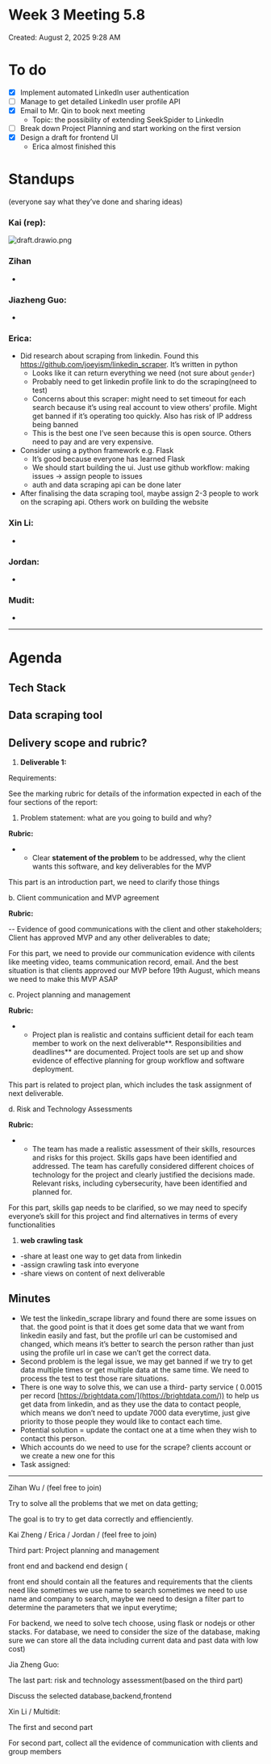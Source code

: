 # Week 3 Meeting 5.8

Created: August 2, 2025 9:28 AM

# To do

- [x]  Implement automated LinkedIn user authentication
- [ ]  Manage to get detailed LinkedIn user profile API
- [x]  Email to Mr. Qin to book next meeting
    - Topic: the possibility of extending SeekSpider to LinkedIn
- [ ]  Break down Project Planning and start working on the first version
- [x]  Design a draft for frontend UI
    - Erica almost finished this

# Standups

(everyone say what they’ve done and sharing ideas)

### Kai (rep):

![draft.drawio.png](img/week3/draft.drawio.png)

### Zihan

- 

### Jiazheng Guo:

- 

### Erica:

- Did research about scraping from linkedin. Found this https://github.com/joeyism/linkedin_scraper. It’s written in python
    - Looks like it can return everything we need (not sure about `gender`)
    - Probably need to get linkedin profile link to do the scraping(need to test)
    - Concerns about this scraper: might need to set timeout for each search because it’s using real account to view others’ profile. Might get banned if it’s operating too quickly. Also has risk of IP address being banned
    - This is the best one I’ve seen because this is open source. Others need to pay and are very expensive.
- Consider using a python framework e.g. Flask
    - It’s good because everyone has learned Flask
    - We should start building the ui. Just use github workflow: making issues → assign people to issues
    - auth and data scraping api can be done later
- After finalising the data scraping tool, maybe assign 2-3 people to work on the scraping api. Others work on building the website

### Xin Li:

- 

### Jordan:

- 

### Mudit:

- 

---

# Agenda

## Tech Stack

## Data scraping tool

## Delivery scope and rubric?

1. **Deliverable 1:**

Requirements:

See the marking rubric for details of the information expected in each of the four sections of the report:

1. Problem statement: what are you going to build and why?

**Rubric:**

- - Clear **statement of the problem** to be addressed, why the client wants this software, and key deliverables for the MVP

This part is an introduction part, we need to clarify those things

 b. Client communication and MVP agreement 

**Rubric:**

-- Evidence of good communications with the client and other stakeholders; Client has approved MVP and any other deliverables to date;

For this part, we need to provide our communication evidence with cilents like meeting video, teams communication record, email. And the best situation is that clients approved our MVP before 19th August, which means we need to make this MVP ASAP

c.  Project planning and management

**Rubric:**

- - Project plan is realistic and contains sufficient detail for each team member to work on the next deliverable**. Responsibilities and deadlines** are documented. Project tools are set up and show evidence of effective planning for group workflow and software deployment.

This part is related to project plan, which includes the task assignment of next deliverable.

 d. Risk and Technology Assessments

**Rubric:**

- - The team has made a realistic assessment of their skills, resources and risks for this project. Skills gaps have been identified and addressed. The team has carefully considered different choices of technology for the project and clearly justified the decisions made. Relevant risks, including cybersecurity, have been identified and planned for.

For this part, skills gap needs to be clarified, so we may need to specify everyone’s skill for this project and find alternatives in terms of every functionalities

1. **web crawling task**
- -share at least one way to get data from linkedin
- -assign crawling task into everyone
- -share views on content of next deliverable

## Minutes

- We test the linkedin_scrape library and found there are some issues on that. the good point is that it does get some data that we want from linkedin easily and fast, but the profile url can be customised and changed, which means it’s better to search the person rather than just using the profile url in case we can’t get the correct data.
- Second problem is the legal issue, we may get banned if we try to get data multiple times or get multiple data at the same time. We need to process the test to test those rare situations.
- There is one way to solve this, we can use a third- party service ( 0.0015 per record [https://brightdata.com/](https://brightdata.com/)) to help us get data from linkedin, and as they use the data to contact people, which means we don’t need to update 7000 data everytime, just give priority to those people they would like to contact each time.
- Potential solution = update the contact one at a time when they wish to contact this person.
- Which accounts do we need to use for the scrape? clients account or we create a new one for this
- Task assigned:

---

Zihan Wu / (feel free to join)

Try to solve all the problems that we met on data getting; 

The goal is to try to get data correctly and effienciently.

Kai Zheng / Erica / Jordan / (feel free to join)

Third part: Project planning and management

front end and backend end design ( 

front end should contain all the features and requirements that the clients need like sometimes we use name to search sometimes we need to use name and company to search, maybe we need to design a filter part to determine the parameters that we input everytime;

For backend, we need to solve tech choose, using flask or nodejs or other stacks. For database, we need to consider the size of the database, making sure we can store all the data including current data and past data with low cost)

Jia Zheng Guo:

The last part: risk and technology assessment(based on the third part)

Discuss the selected database,backend,frontend

Xin Li / Multidit:

The first and second part

For second part, collect all the evidence of communication with clients and group members